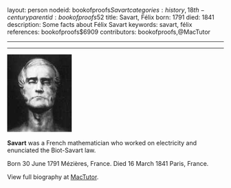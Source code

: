 layout: person
nodeid: bookofproofs$Savart
categories: history,18th-century
parentid: bookofproofs$52
title: Savart, Félix
born: 1791
died: 1841
description: Some facts about Félix Savart
keywords: savart, félix
references: bookofproofs$6909
contributors: bookofproofs,@MacTutor

---


---

![Savart.jpg](https://github.com/bookofproofs/bookofproofs.github.io/blob/main/_sources/_assets/images/portraits/Savart.jpg?raw=true)

**Savart** was a French mathematician who worked on electricity and enunciated the Biot-Savart law.

Born 30 June 1791 Mézières, France. Died 16 March 1841 Paris, France.


View full biography at [MacTutor](https://mathshistory.st-andrews.ac.uk/Biographies/Savart/).
